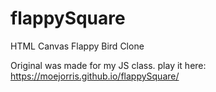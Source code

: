 # flappySquare
HTML Canvas Flappy Bird Clone

Original was made for my JS class.
play it here: https://moejorris.github.io/flappySquare/
